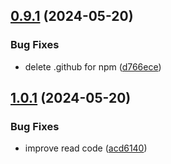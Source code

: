 ## [0.9.1](http://serheyjankowsky/next-middleware/compare/v1.0.1...v0.9.1) (2024-05-20)


### Bug Fixes

* delete .github for npm ([d766ece](http://serheyjankowsky/next-middleware/commits/d766ece9145daed7727e976706bc258393a441aa))



## [1.0.1](http://serheyjankowsky/next-middleware/compare/acd6140e2deedce61ceef4c3d879d790f287c854...v1.0.1) (2024-05-20)


### Bug Fixes

* improve read code ([acd6140](http://serheyjankowsky/next-middleware/commits/acd6140e2deedce61ceef4c3d879d790f287c854))



